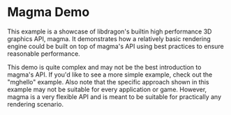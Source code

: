 # Magma Demo

This example is a showcase of libdragon's builtin high performance 3D graphics API, magma. 
It demonstrates how a relatively basic rendering engine could be built on top of magma's API using best practices to ensure reasonable performance.

This demo is quite complex and may not be the best introduction to magma's API. If you'd like to see a more simple example, check out the "mghello" example.
Also note that the specific approach shown in this example may not be suitable for every application or game. However, magma is a very flexible API and is meant to be suitable for practically any rendering scenario.
